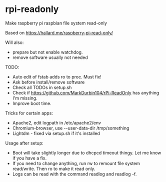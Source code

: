 # rpi-readonly
Make raspberry pi raspbian file system read-only

Based on https://hallard.me/raspberry-pi-read-only/

Will also:
* prepare but not enable watchdog.
* remove software usually not needed

TODO:
* Auto edit of fstab adds ro to proc. Must fix!
* Ask before install/remove software
* Check all TODOs in setup.sh
* Check if https://github.com/MarkDurbin104/rPi-ReadOnly has anything I'm missing.
* Improve boot time.

Tricks for certain apps:
* Apache2, edit logpath in /etc/apache2/env
* Chromium-browser, use --user-data-dir /tmp/something
* Lightdm - fixed via setup.sh if it's installed

Usage after setup:
* Boot will take slightly longer due to dhcpcd timeout thingy. Let me know if you have a fix.
* If you need to change anything, run rw to remount file system read/write. Then ro to make it read only.
* Logs can be read with the command readlog and readlog -f.
